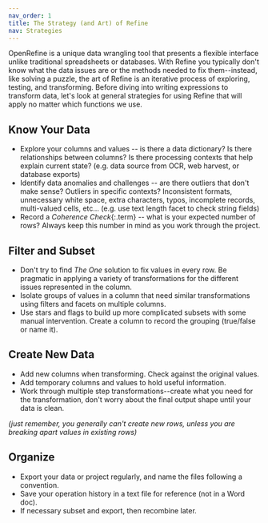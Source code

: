 ```yaml
---
nav_order: 1
title: The Strategy (and Art) of Refine
nav: Strategies
---
```


OpenRefine is a unique data wrangling tool that presents a flexible interface unlike traditional spreadsheets or databases.
With Refine you typically don't know what the data issues are or the methods needed to fix them--instead, like solving a puzzle, the art of Refine is an iterative process of exploring, testing, and transforming.
Before diving into writing expressions to transform data, let's look at general strategies for using Refine that will apply no matter which functions we use.

## Know Your Data

- Explore your columns and values -- is there a data dictionary? Is there relationships between columns? Is there processing contexts that help explain current state? (e.g. data source from OCR, web harvest, or database exports)
- Identify data anomalies and challenges -- are there outliers that don't make sense? Outliers in specific contexts? Inconsistent formats, unnecessary white space, extra characters, typos, incomplete records, multi-valued cells, etc... (e.g. use text length facet to check string fields)
- Record a *Coherence Check*{:.term} -- what is your expected number of rows? Always keep this number in mind as you work through the project.

## Filter and Subset 

- Don't try to find *The One* solution to fix values in every row. Be pragmatic in applying a variety of transformations for the different issues represented in the column.
- Isolate groups of values in a column that need similar transformations using filters and facets on multiple columns.
- Use stars and flags to build up more complicated subsets with some manual intervention. Create a column to record the grouping (true/false or name it).

## Create New Data

- Add new columns when transforming. Check against the original values.
- Add temporary columns and values to hold useful information.
- Work through multiple step transformations--create what you need for the transformation, don't worry about the final output shape until your data is clean.

*(just remember, you generally can't create new rows, unless you are breaking apart values in existing rows)*

## Organize 

- Export your data or project regularly, and name the files following a convention.
- Save your operation history in a text file for reference (not in a Word doc).
- If necessary subset and export, then recombine later.
